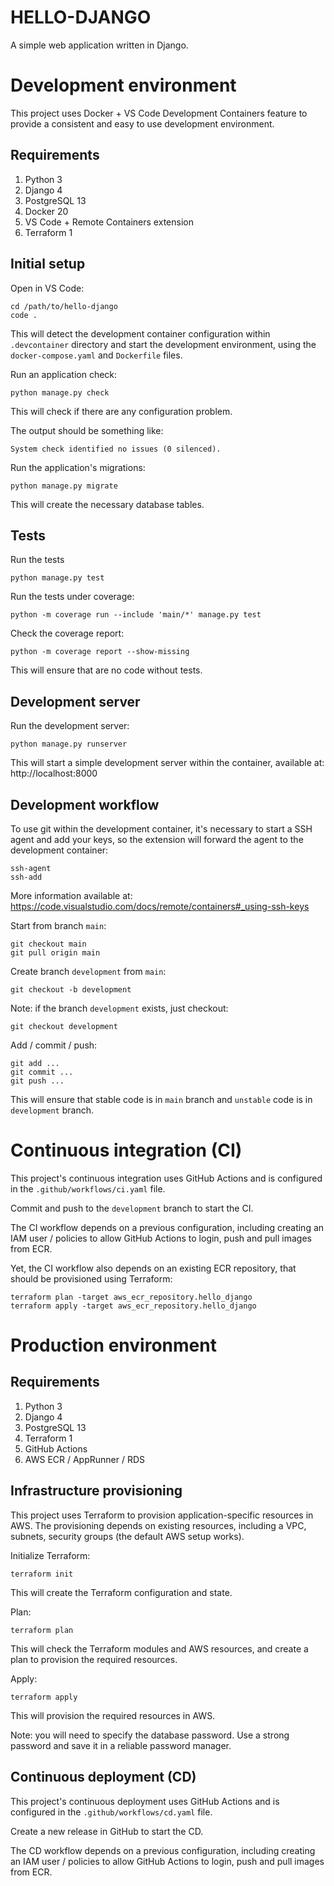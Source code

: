 # HELLO-DJANGO

A simple web application written in Django.

# Development environment

This project uses Docker + VS Code Development Containers feature to provide a
consistent and easy to use development environment.

## Requirements

1. Python 3
2. Django 4
3. PostgreSQL 13
4. Docker 20
5. VS Code + Remote Containers extension
6. Terraform 1

## Initial setup

Open in VS Code:

    cd /path/to/hello-django
    code .

This will detect the development container configuration within `.devcontainer`
directory and start the development environment, using the
`docker-compose.yaml` and `Dockerfile` files.

Run an application check:

    python manage.py check

This will check if there are any configuration problem.

The output should be something like:

    System check identified no issues (0 silenced).

Run the application's migrations:

    python manage.py migrate

This will create the necessary database tables.

## Tests

Run the tests

    python manage.py test

Run the tests under coverage:

    python -m coverage run --include 'main/*' manage.py test

Check the coverage report:

    python -m coverage report --show-missing

This will ensure that are no code without tests.

## Development server

Run the development server:

    python manage.py runserver

This will start a simple development server within the container, available at:
http://localhost:8000

## Development workflow

To use git within the development container, it's necessary to start a SSH
agent and add your keys, so the extension will forward the agent to the
development container:

    ssh-agent
    ssh-add

More information available at:
https://code.visualstudio.com/docs/remote/containers#_using-ssh-keys

Start from branch `main`:

    git checkout main
    git pull origin main

Create branch `development` from `main`:

    git checkout -b development

Note: if the branch `development` exists, just checkout:

    git checkout development

Add / commit / push:

    git add ...
    git commit ...
    git push ...

This will ensure that stable code is in `main` branch and `unstable` code is in
`development` branch.

# Continuous integration (CI)

This project's continuous integration uses GitHub Actions and is configured in
the `.github/workflows/ci.yaml` file.

Commit and push to the `development` branch to start the CI.

The CI workflow depends on a previous configuration, including creating an IAM
user / policies to allow GitHub Actions to login, push and pull images from
ECR.

Yet, the CI workflow also depends on an existing ECR repository, that should
be provisioned using Terraform:

    terraform plan -target aws_ecr_repository.hello_django
    terraform apply -target aws_ecr_repository.hello_django

# Production environment

## Requirements

1. Python 3
2. Django 4
3. PostgreSQL 13
4. Terraform 1
5. GitHub Actions
6. AWS ECR / AppRunner / RDS

## Infrastructure provisioning

This project uses Terraform to provision application-specific resources in AWS.
The provisioning depends on existing resources, including a VPC, subnets,
security groups (the default AWS setup works).

Initialize Terraform:

    terraform init

This will create the Terraform configuration and state.

Plan:

    terraform plan

This will check the Terraform modules and AWS resources, and create a plan to
provision the required resources.

Apply:

    terraform apply

This will provision the required resources in AWS.

Note: you will need to specify the database password. Use a strong password and
save it in a reliable password manager.

## Continuous deployment (CD)

This project's continuous deployment uses GitHub Actions and is configured in
the `.github/workflows/cd.yaml` file.

Create a new release in GitHub to start the CD.

The CD workflow depends on a previous configuration, including creating an IAM
user / policies to allow GitHub Actions to login, push and pull images from
ECR.
